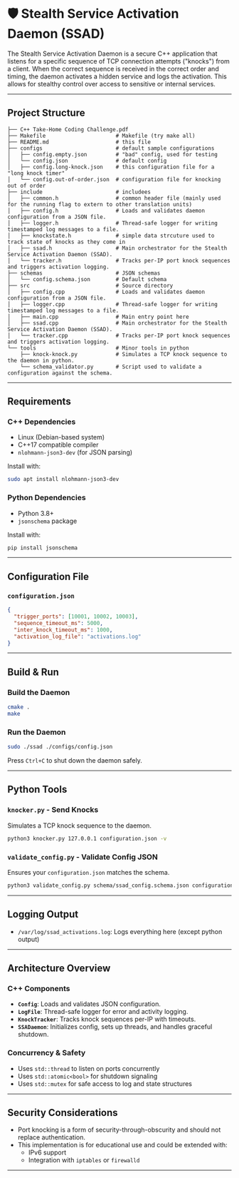 # 🛡️ Stealth Service Activation Daemon (SSAD)

The Stealth Service Activation Daemon is a secure C++ application that listens for a specific sequence of TCP connection attempts ("knocks") from a client. When the correct sequence is received in the correct order and timing, the daemon activates a hidden service and logs the activation. This allows for stealthy control over access to sensitive or internal services.

---

## Project Structure

```
├── C++ Take-Home Coding Challenge.pdf
├── Makefile                      # Makefile (try make all)
├── README.md                     # this file
├── configs                       # default sample configurations
│   ├── config.empty.json         # "bad" config, used for testing
│   └── config.json               # default config
│   ├── config.long-knock.json    # this configuration file for a "long knock timer"
│   └── config.out-of-order.json  # configuration file for knocking out of order
├── include                       # includees
│   ├── common.h                  # common header file (mainly used for the running flag to extern to other translation units)
│   ├── config.h                  # Loads and validates daemon configuration from a JSON file.
│   ├── logger.h                  # Thread-safe logger for writing timestamped log messages to a file.
│   ├── knockstate.h              # simple data strcuture used to track state of knocks as they come in
│   ├── ssad.h                    # Main orchestrator for the Stealth Service Activation Daemon (SSAD).
│   └── tracker.h                 # Tracks per-IP port knock sequences and triggers activation logging.
├── schemas                       # JSON schemas
│   └── config.schema.json        # Default schema
├── src                           # Source directory
│   ├── config.cpp                # Loads and validates daemon configuration from a JSON file.
│   ├── logger.cpp                # Thread-safe logger for writing timestamped log messages to a file.
│   ├── main.cpp                  # Main entry point here
│   ├── ssad.cpp                  # Main orchestrator for the Stealth Service Activation Daemon (SSAD).
│   └── tracker.cpp               # Tracks per-IP port knock sequences and triggers activation logging.
└── tools                         # Minor tools in python
    ├── knock-knock.py            # Simulates a TCP knock sequence to the daemon in python.
    └── schema_validator.py       # Script used to validate a configuration against the schema.
```
---

## Requirements

### C++ Dependencies
- Linux (Debian-based system)
- C++17 compatible compiler
- `nlohmann-json3-dev` (for JSON parsing)

Install with:
```bash
sudo apt install nlohmann-json3-dev
```

### Python Dependencies
- Python 3.8+
- `jsonschema` package

Install with:
```bash
pip install jsonschema
```

---

## Configuration File

### `configuration.json`
```json
{
  "trigger_ports": [10001, 10002, 10003],
  "sequence_timeout_ms": 5000,
  "inter_knock_timeout_ms": 1000,
  "activation_log_file": "activations.log"
}
```

---

## Build & Run

### Build the Daemon
```bash
cmake . 
make
```

### Run the Daemon
```bash
sudo ./ssad ./configs/config.json
```

Press `Ctrl+C` to shut down the daemon safely.

---

## Python Tools

### `knocker.py` - Send Knocks
Simulates a TCP knock sequence to the daemon.
```bash
python3 knocker.py 127.0.0.1 configuration.json -v
```

### `validate_config.py` - Validate Config JSON
Ensures your `configuration.json` matches the schema.
```bash
python3 validate_config.py schema/ssad_config.schema.json configuration.json
```

---

## Logging Output

- `/var/log/ssad_activations.log`: Logs everything here (except python output)

---

## Architecture Overview

### C++ Components

- **`Config`**: Loads and validates JSON configuration.
- **`LogFile`**: Thread-safe logger for error and activity logging.
- **`KnockTracker`**: Tracks knock sequences per-IP with timeouts.
- **`SSADaemon`**: Initializes config, sets up threads, and handles graceful shutdown.

### Concurrency & Safety

- Uses `std::thread` to listen on ports concurrently
- Uses `std::atomic<bool>` for shutdown signaling
- Uses `std::mutex` for safe access to log and state structures

---

## Security Considerations

- Port knocking is a form of security-through-obscurity and should not replace authentication.
- This implementation is for educational use and could be extended with:
  - IPv6 support
  - Integration with `iptables` or `firewalld`

---

